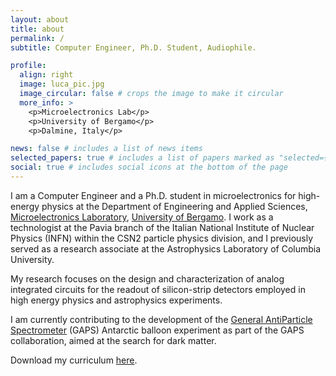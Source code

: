 ```yaml
---
layout: about
title: about
permalink: /
subtitle: Computer Engineer, Ph.D. Student, Audiophile.

profile:
  align: right
  image: luca_pic.jpg
  image_circular: false # crops the image to make it circular
  more_info: >
    <p>Microelectronics Lab</p>
    <p>University of Bergamo</p>
    <p>Dalmine, Italy</p>

news: false # includes a list of news items
selected_papers: true # includes a list of papers marked as "selected={true}"
social: true # includes social icons at the bottom of the page
---
```


I am a Computer Engineer and a Ph.D. student in microelectronics for high-energy physics at the Department of Engineering and Applied Sciences, [Microelectronics Laboratory](https://microlab-unibg.it/#/home), [University of Bergamo](https://en.unibg.it/). I work as a technologist at the Pavia branch of the Italian National Institute of Nuclear Physics (INFN) within the CSN2 particle physics division, and I previously served as a research associate at the Astrophysics Laboratory of Columbia University.

My research focuses on the design and characterization of analog integrated circuits for the readout of silicon-strip detectors employed in high energy physics and astrophysics experiments.

I am currently contributing to the development of the [General AntiParticle Spectrometer](https://gaps1.astro.ucla.edu/gaps/index.html) (GAPS) Antarctic balloon experiment as part of the GAPS collaboration, aimed at the search for dark matter.

Download my curriculum [here](https://lucaghislo.github.io/assets/pdf/cv_luca_ghislotti.pdf).